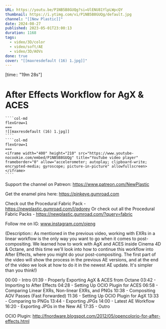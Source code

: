 ```yaml
---
URL: https://youtu.be/P1NB5B8GUQg?si=UlENU81YlpLWpcQY
thumbnail: https://i.ytimg.com/vi/P1NB5B8GUQg/default.jpg
channel: "[[New Plastic]]"
date: 2024-08-27
published: 2023-05-01T23:00:13
duration: 1168
tags:
  - video/3D/color
  - video/soft/AE
  - video/3D/AOVs
done: true
cover: "[[maxresdefault (16) 1.jpg]]"
---
```

[time:: "19m 28s"]
# After Effects Workflow for AgX & ACES
`````col
````col-md
flexGrow=1
===
![[maxresdefault (16) 1.jpg]]
````
````col-md
flexGrow=1
===
<iframe width="400" height="210" src="https://www.youtube-nocookie.com/embed/P1NB5B8GUQg" title="YouTube video player" frameborder="0" allow="accelerometer; autoplay; clipboard-write; encrypted-media; gyroscope; picture-in-picture" allowfullscreen></iframe>
````
`````
Support the channel on Patreon: https://www.patreon.com/NewPlastic

Get the enamel pins here: https://pinkeye.gumroad.com

Check out the Procedural Fabric Pack - https://newplastic.gumroad.com/l/qdorey
Or check out all the Procedural Fabric Packs - https://newplastic.gumroad.com/?query=fabric

Follow me on IG: www.instagram.com/ojeng

(Description:: As mentioned in the previous video, working with EXRs in a linear workflow is the only way you want to go when it comes to post-compositing. We learned how to work with AgX and ACES inside Cinema 4D & Octane, and this time we'll look into how to continue this workflow into After Effects, where you might do your post-compositing. The first part of the video will show the process in the previous AE versions, and at the end of the video we look at how to do it in the newest AE update. It's simpler than you think!)

00:00 - Intro
01:39 - Properly Exporting AgX & ACES from Octane
03:42 - Importing to After Effects
04:28 - Setting Up OCIO Plugin for ACES
06:58 - Comparing Linear EXRs, Non-linear EXRs, and PNGs
10:38 - Compositing AOV Passes (Fast Forwarded)
11:36 - Setting Up OCIO Plugin for AgX
13:33 - Comparing to PNGs
13:44 - Exporting JPGs
14:00 - Latest AE Workflow
16:20 - Exporting JPGs in the New AE
17:35 - Outro

OCIO Plugin:
http://fnordware.blogspot.com/2012/05/opencolorio-for-after-effects.html
